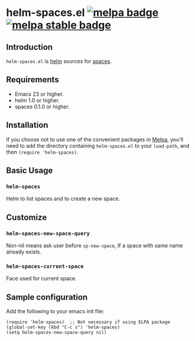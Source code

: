 # helm-spaces.el [![melpa badge][melpa-badge]][melpa-link] [![melpa stable badge][melpa-stable-badge]][melpa-stable-link]

## Introduction

`helm-spaces.el` is [helm][helm] sources for [spaces][spaces].

## Requirements

- Emacs 23 or higher.
- helm 1.0 or higher.
- spaces 0.1.0 or higher.

## Installation

If you choose not to use one of the convenient packages in
[Melpa][melpa], you'll need to add the
directory containing `helm-spaces.el` to your `load-path`, and then `(require 'helm-spaces)`.

## Basic Usage

### `helm-spaces`

Helm to list spaces and to create a new space.

## Customize

### `helm-spaces-new-space-query`

Non-nil means ask user before `sp-new-space`, If a space with same name already exists.

### `helm-spaces-current-space`

Face used for current space.

## Sample configuration

Add the following to your emacs init file:

    (require 'helm-spaces)  ;; Not necessary if using ELPA package
    (global-set-key (kbd "C-c s") 'helm-spaces)
    (setq helm-spaces-new-space-query nil)

[melpa]: http://melpa.milkbox.net
[spaces]:https://github.com/chumpage/chumpy-windows#spaces
[helm]:https://github.com/emacs-helm/helm
[melpa-link]: http://melpa.org/#/helm-spaces
[melpa-stable-link]: http://stable.melpa.org/#/helm-spaces
[melpa-badge]: http://melpa.org/packages/helm-spaces-badge.svg
[melpa-stable-badge]: http://stable.melpa.org/packages/helm-spaces-badge.svg
